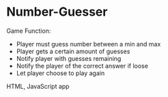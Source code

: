 # Number-Guesser
Game Function:
- Player must guess number between a min and max
- Player gets a certain amount of guesses
- Notify player with guesses remaining
- Notify the player of the correct answer if loose
- Let player choose to play again

HTML, JavaScript app
